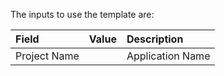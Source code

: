 The inputs to use the template are: 

| **Field** | **Value** | **Description** |
| :--- | :--- | :--- |
| Project Name|  | Application Name  |
